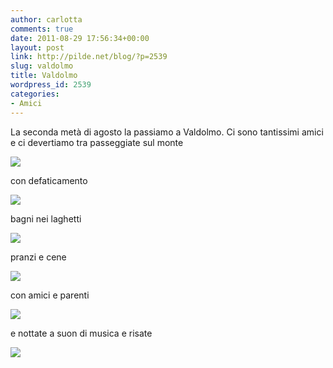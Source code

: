 ```yaml
---
author: carlotta
comments: true
date: 2011-08-29 17:56:34+00:00
layout: post
link: http://pilde.net/blog/?p=2539
slug: valdolmo
title: Valdolmo
wordpress_id: 2539
categories:
- Amici
---
```


La seconda metà di agosto la passiamo a Valdolmo. Ci sono tantissimi amici e ci devertiamo tra passeggiate sul monte

![](http://pilde.net/blog/wp-content/uploads/2011/09/passeggiata.jpg)




con defaticamento

![](http://pilde.net/blog/wp-content/uploads/2011/09/prati.jpg)




bagni nei laghetti

![](http://pilde.net/blog/wp-content/uploads/2011/09/laghetti.jpg)




pranzi e cene

![](http://pilde.net/blog/wp-content/uploads/2011/09/pranzi.jpg)




con amici e parenti

![](http://pilde.net/blog/wp-content/uploads/2011/09/manufra.jpg)




e nottate a suon di musica e risate

![](http://pilde.net/blog/wp-content/uploads/2011/09/andy_chitarra.jpg)



